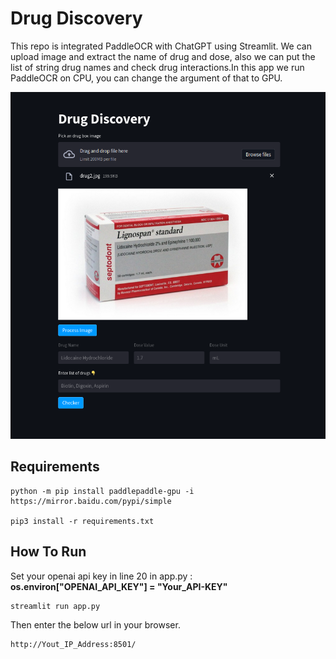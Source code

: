 # Drug Discovery
This repo is integrated PaddleOCR with ChatGPT using Streamlit. We can upload image and extract the name of drug and dose, also we can put the list of string drug names and check drug interactions.In this app we run PaddleOCR on CPU, you can change the argument of that to GPU.

![plot](./images/src.png)

## Requirements

```
python -m pip install paddlepaddle-gpu -i https://mirror.baidu.com/pypi/simple

pip3 install -r requirements.txt

```

## How To Run
Set your openai api key in line 20 in app.py :  **os.environ["OPENAI_API_KEY"] = "Your_API-KEY"**

```
streamlit run app.py
```

Then enter the below url in your browser.


```
http://Yout_IP_Address:8501/
```